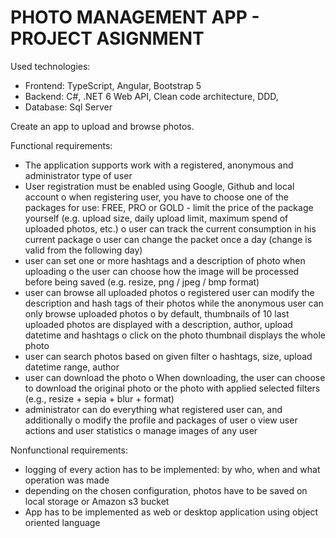 # PHOTO MANAGEMENT APP - PROJECT ASIGNMENT

Used technologies:
 - Frontend: TypeScript, Angular, Bootstrap 5
 - Backend: C#, .NET 6 Web API, Clean code architecture, DDD,
 - Database: Sql Server
    

Create an app to upload and browse photos.

Functional requirements:

- The application supports work with a registered, anonymous and administrator type of
    user
- User registration must be enabled using Google, Github and local account
    o when registering user, you have to choose one of the packages for use: FREE, PRO or
       GOLD - limit the price of the package yourself (e.g. upload size, daily upload limit,
       maximum spend of uploaded photos, etc.)
    o user can track the current consumption in his current package
    o user can change the packet once a day (change is valid from the following day)
- user can set one or more hashtags and a description of photo when uploading
    o the user can choose how the image will be processed before being saved (e.g. resize,
       png / jpeg / bmp format)
- user can browse all uploaded photos
    o registered user can modify the description and hash tags of their photos while the
       anonymous user can only browse uploaded photos
    o by default, thumbnails of 10 last uploaded photos are displayed with a description,
       author, upload datetime and hashtags
    o click on the photo thumbnail displays the whole photo
- user can search photos based on given filter
    o hashtags, size, upload datetime range, author
- user can download the photo
    o When downloading, the user can choose to download the original photo or the
       photo with applied selected filters (e.g., resize + sepia + blur + format)
- administrator can do everything what registered user can, and additionally
    o modify the profile and packages of user
    o view user actions and user statistics
    o manage images of any user

Nonfunctional requirements:

- logging of every action has to be implemented: by who, when and what operation was
    made
- depending on the chosen configuration, photos have to be saved on local storage or
    Amazon s3 bucket
- App has to be implemented as web or desktop application using object oriented
    language
